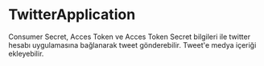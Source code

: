 # TwitterApplication
 Consumer Secret, Acces Token ve Acces Token Secret bilgileri ile twitter hesabı uygulamasına bağlanarak tweet gönderebilir. Tweet'e medya içeriği ekleyebilir.
